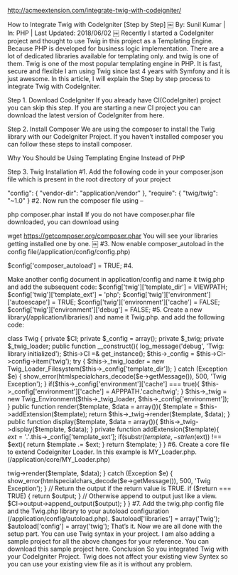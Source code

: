 http://acmeextension.com/integrate-twig-with-codeigniter/

How to Integrate Twig with CodeIgniter [Step by Step]
￼ By: Sunil Kumar |  In: PHP  |  Last Updated: 2018/06/02
￼
Recently I started a CodeIgniter project and thought to use Twig in this project as a Templating Engine. Because PHP is developed for business logic implementation. There are a lot of dedicated libraries available for templating only. and twig is one of them.
Twig is one of the most popular templating engine in PHP. It is fast, secure and flexible  I am using Twig since last 4 years with Symfony and it is just awesome.
In this article, I will explain the Step by step process to integrate Twig with CodeIgniter.

Step 1. Download CodeIgniter
If you already have CI(CodeIgniter) project you can skip this step. If you are starting a new CI project you can download the latest version of CodeIgniter from here.

Step 2. Install Composer
We are using the composer to install the Twig library with our CodeIgniter Project. If you haven’t installed composer you can follow these steps to install composer.

Why You Should be Using Templating Engine Instead of PHP

Step 3. Twig Installation
#1. Add the following code in your composer.json file which is present in the root directory of your project

"config": {
    "vendor-dir": "application/vendor"
},
"require": {
    "twig/twig": "~1.0"
}
#2. Now run the composer file using –

php composer.phar install
If you do not have composer.phar file downloaded, you can download using

wget https://getcomposer.org/composer.phar
You will see your libraries getting installed one by one.
￼
#3. Now enable composer_autoload in the config file(/application/config/config.php)

$config['composer_autoload'] = TRUE;
#4.

Make another config document in application/config and name it twig.php and add the subsequent code:
$config['twig']['template_dir'] = VIEWPATH;
$config['twig']['template_ext'] = 'php';
$config['twig']['environment']['autoescape'] = TRUE;
$config['twig']['environment']['cache'] = FALSE;
$config['twig']['environment']['debug'] = FALSE;
#5. Create a new library(/application/libraries/) and name it Twig.php. and add the following code:

class Twig {
    private $CI;
    private $_config = array();
    private $_twig;
    private $_twig_loader;
    public function __construct(){
        log_message('debug', 'Twig: library initialized');
        $this->CI =& get_instance();
        $this->_config = $this->CI->config->item('twig');
        try {
            $this->_twig_loader = new Twig_Loader_Filesystem($this->_config['template_dir']);
        } catch (Exception $e) {
            show_error(htmlspecialchars_decode($e->getMessage()), 500, 'Twig Exception');
        }
        if($this->_config['environment']['cache'] === true){
            $this->_config['environment']['cache'] = APPPATH.'cache/twig';
        }
        $this->_twig = new Twig_Environment($this->_twig_loader, $this->_config['environment']);
    }
    public function render($template, $data = array()){
        $template = $this->addExtension($template);
        return $this->_twig->render($template, $data);
    }
    public function display($template, $data = array()){
        $this->_twig->display($template, $data);
    }
    private function addExtension($template){
        $ext = '.'.$this->_config['template_ext'];
        if(substr($template, -strlen($ext)) !== $ext){
            return $template .= $ext;
        }
        return $template;
    }
}
#6. Create a core file to extend Codeigniter Loader. In this example is MY_Loader.php. (/application/core/MY_Loader.php)

<?php if ( ! defined('BASEPATH')) exit('No direct script access allowed');
class MY_Loader extends CI_Loader {
    public function view($template, $data = array(), $return = FALSE) {
        $CI =& get_instance();
        try {
            $output = $CI->twig->render($template, $data);
        } catch (Exception $e) {
            show_error(htmlspecialchars_decode($e->getMessage()), 500, 'Twig Exception');
        }
        // Return the output if the return value is TRUE.
        if ($return === TRUE) {
            return $output;
        }
        // Otherwise append to output just like a view.
        $CI->output->append_output($output);
    }
}
#7. Add the twig.php config file and the Twig.php library to your autoload configuration (/application/config/autoload.php).

$autoload['libraries'] = array('Twig');
$autoload['config'] = array('twig');
That’s it.
Now we are all done with the setup part. You can use Twig syntax in your project. I am also adding a sample project for all the above changes for your reference. You can download this sample project here.

Conclusion
So you integrated Twig with your CodeIgniter Project. Twig does not affect your existing view Syntex so you can use your existing view file as it is without any problem.
